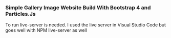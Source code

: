 ### Simple Gallery Image Website Build With Bootstrap 4 and Particles.Js

To run live-server is needed. I used the live server in Visual Studio Code but goes well with NPM live-server as well